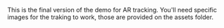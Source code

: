 This is the final version of the demo for AR tracking. You'll need specific images for the traking to work, those are provided on the assets folder.
